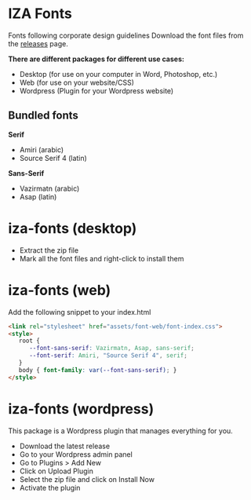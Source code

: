 # IZA Fonts
Fonts following corporate design guidelines
Download the font files from the [releases](https://github.com/izaachen/iza-fonts/releases) page.

**There are different packages for different use cases:**
- Desktop (for use on your computer in Word, Photoshop, etc.)
- Web (for use on your website/CSS)
- Wordpress (Plugin for your Wordpress website)

## Bundled fonts
**Serif**
- Amiri (arabic)
- Source Serif 4 (latin)

**Sans-Serif**
- Vazirmatn (arabic)
- Asap (latin)
# iza-fonts (desktop)

- Extract the zip file
- Mark all the font files and right-click to install them
# iza-fonts (web)

Add the following snippet to your index.html
```html
<link rel="stylesheet" href="assets/font-web/font-index.css">
<style>
   root {
      --font-sans-serif: Vazirmatn, Asap, sans-serif;
      --font-serif: Amiri, "Source Serif 4", serif;
   }
   body { font-family: var(--font-sans-serif); }
</style>
```
# iza-fonts (wordpress)

This package is a Wordpress plugin that manages everything for you.

- Download the latest release
- Go to your Wordpress admin panel
- Go to Plugins > Add New
- Click on Upload Plugin
- Select the zip file and click on Install Now
- Activate the plugin
